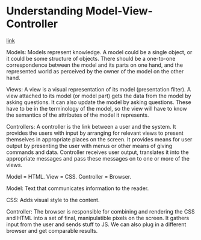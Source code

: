 # Understanding Model-View-Controller
[link](http://blog.codinghorror.com/understanding-model-view-controller/)

Models: Models represent knowledge. A model could be a single object, or it could be some structure of objects. There should be a one-to-one correspondence between the model and its parts on one hand, and the represented world as perceived by the owner of the model on the other hand.

Views: A view is a visual representation of its model (presentation filter). A view attached to its model (or model part) gets the data from the model by asking questions. It can also update the model by asking questions. These have to be in the terminology of the model, so the view will have to know the semantics of the attributes of the model it represents.

Controllers: A controller is the link between a user and the system. It provides the users with input by arranging for relevant views to present themselves in appropriate places on the screen. It provides means for user output by presenting the user with menus or other means of giving commands and data. Controller receives user output, translates it into the appropriate messages and pass these messages on to one or more of the views.

Model = HTML. View = CSS. Controller = Browser.

Model: Text that communicates information to the reader.

CSS: Adds visual style to the content.

Controller: The browser is responsible for combining and rendering the CSS and HTML into a set of final, manipulatible pixels on the screen. It gathers input from the user and sends stuff to JS. We can also plug in a different browser and get comparable results.


